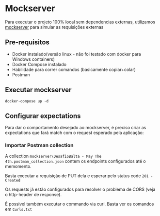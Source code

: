 # Mockserver

Para executar o projeto 100% local sem dependencias externas, utilizamos [mockserver](https://github.com/mock-server/mockserver) para simular as requisições externas

## Pre-requisitos

- Docker instalado(versão linux - não foi testado com docker para Windows containers)
- Docker Compose instalado
- Habilidade para correr comandos (basicamente copiar+colar)
- Postman

## Executar mockserver

```
docker-compose up -d
```

## Configurar expectations

Para dar o comportamento desejado ao mockserver, é preciso criar as expectations que fará match com o request esperado pela aplicação:

### Importar Postman collection

A collection `mockserver\DesafioBalta - May The 4th.postman_collection.json` contem os endpoints configurados até o memomento. 

Basta executar a requisição de PUT dela e esperar pelo status code `201 - Created`

Os requests já estão configurados para resolver o problema de CORS (veja o http-header de response).

É possivel também executar o commando via curl. Basta ver os comandos em `Curls.txt`